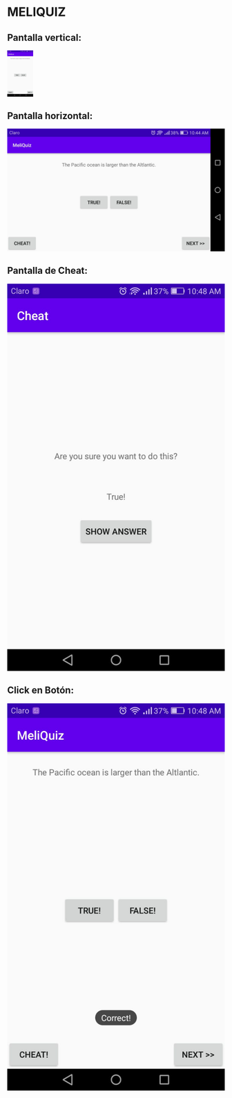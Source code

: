 # MELIQUIZ


## Pantalla vertical:


<img src="https://github.com/Jesamin-30/Dispositivos_Moviles/blob/master/MeliQuiz/Image/pantalla_vertical.jpeg" width="60">


## Pantalla horizontal:


![imagen](https://github.com/Jesamin-30/Dispositivos_Moviles/blob/master/MeliQuiz/Image/pantalla_horizontal.jpeg)


## Pantalla de Cheat:


![imagen](https://github.com/Jesamin-30/Dispositivos_Moviles/blob/master/MeliQuiz/Image/cheat.jpeg)


## Click en Botón:


![imagen](https://github.com/Jesamin-30/Dispositivos_Moviles/blob/master/MeliQuiz/Image/correcta.jpeg)

